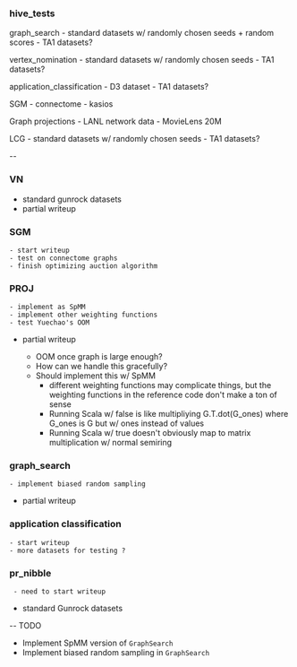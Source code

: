 ### hive_tests

graph_search
    - standard datasets w/ randomly chosen seeds + random scores
    - TA1 datasets?
    
vertex_nomination
    - standard datasets w/ randomly chosen seeds
    - TA1 datasets?

application_classification
    - D3 dataset
    - TA1 datasets?

SGM
    - connectome
    - kasios

Graph projections
    - LANL network data
    - MovieLens 20M

LCG
    - standard datasets w/ randomly chosen seeds
    - TA1 datasets?

--

### VN
 * standard gunrock datasets
 * partial writeup


### SGM
    - start writeup
    - test on connectome graphs
    - finish optimizing auction algorithm

### PROJ
    - implement as SpMM
    - implement other weighting functions
    - test Yuechao's OOM 
 * partial writeup
 
 
     - OOM once graph is large enough?
     - How can we handle this gracefully?
     - Should implement this w/ SpMM 
        - different weighting functions may complicate things, but the weighting functions in the reference code don't make a ton of sense
        - Running Scala w/ false is like multipliying G.T.dot(G_ones) where G_ones is G but w/ ones instead of values
        - Running Scala w/ true doesn't obviously map to matrix multiplication w/ normal semiring

### graph_search
    - implement biased random sampling
 * partial writeup
 
### application classification
    - start writeup
    - more datasets for testing ?

### pr_nibble
     - need to start writeup
 - standard Gunrock datasets

--
TODO

- Implement SpMM version of `GraphSearch`
- Implement biased random sampling in `GraphSearch`